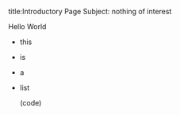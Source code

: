 title:Introductory Page
Subject: nothing of interest


Hello World

* this
* is
* a
* list

    (code)


